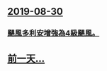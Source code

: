 ## [2019-08-30](/zh/news/2019/08/30/index.md)

### [颶風多利安增強為4級颶風。 ](/zh/news/2019/08/30/颶風多利安增強為4級颶風.md)
## [前一天...](/zh/news/2019/08/29/index.md)

